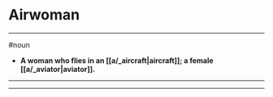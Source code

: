 # Airwoman
---
#noun
- **A woman who flies in an [[a/_aircraft|aircraft]]; a female [[a/_aviator|aviator]].**
---
---

